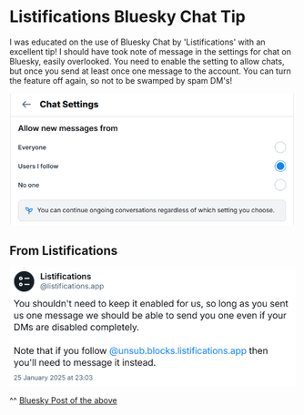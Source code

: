 # Listifications Bluesky Chat Tip

I was educated on the use of Bluesky Chat by 'Listifications' with an excellent tip!
I should have took note of message in the settings for chat on Bluesky, easily overlooked.
You need to enable the setting to allow chats, but once you send at least once one message to the account.
You can turn the feature off again, so not to be swamped by spam DM's!

![Bluesky CHAT settings!](/assets/blueskychatsettings.jpg)

## From Listifications

![ListificationsTIP!](/assets/ListificationsTIP.PNG)

^^ [Bluesky Post of the above](https://bsky.app/profile/did:plc:yatb2t26fw7u3c7qcacq7rje/post/3lglzh2f23s2w)
